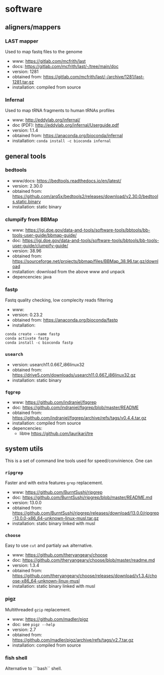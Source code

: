 # software 


## aligners/mappers

### LAST mapper

Used to map fastq files to the genome

* www:  https://gitlab.com/mcfrith/last
* docs: https://gitlab.com/mcfrith/last/-/tree/main/doc
* version: 1281 
* obtained from: https://gitlab.com/mcfrith/last/-/archive/1281/last-1281.tar.gz
* installation: compiled from source


### Infernal

Used to map tRNA fragments to human tRNAs profiles 

* www: http://eddylab.org/infernal/
* doc (PDF): http://eddylab.org/infernal/Userguide.pdf
* version:  1.1.4 
* obtained from: https://anaconda.org/bioconda/infernal
* installation: ```conda install -c bioconda infernal```


## general tools

### bedtools 

* www/docs: https://bedtools.readthedocs.io/en/latest/
* version: 2.30.0
* obtained from: https://github.com/arq5x/bedtools2/releases/download/v2.30.0/bedtools.static.binary
* installation: static binary

### clumpify from BBMap
* www:  https://jgi.doe.gov/data-and-tools/software-tools/bbtools/bb-tools-user-guide/bbmap-guide/
* doc: https://jgi.doe.gov/data-and-tools/software-tools/bbtools/bb-tools-user-guide/clumpify-guide/
* version: 38.96
* obtained from: https://sourceforge.net/projects/bbmap/files/BBMap_38.96.tar.gz/download
* installation: download from the above www and unpack
* depencencies: java

### fastp

Fastq quality checking, low complecity reads filtering

* www: 
* version: 0.23.2
* obtained from: https://anaconda.org/bioconda/fastp
* installation: 

```
conda create --name fastp
conda activate fastp
conda install -c bioconda fastp
```



### ```usearch```

* version: usearch11.0.667_i86linux32
* obtained from: https://drive5.com/downloads/usearch11.0.667_i86linux32.gz
* installation: static binary

### ```fqgrep```

* www: https://github.com/indraniel/fqgrep
* doc: https://github.com/indraniel/fqgrep/blob/master/README
* obtained from: https://github.com/indraniel/fqgrep/archive/refs/tags/v0.4.4.tar.gz
* installation: compiled from source
* depencencies: 
    * libtre https://github.com/laurikari/tre

## system utils

This is a set of command line tools used for speed/convinience. One can  


### ```ripgrep```

Faster and with extra features ```grep``` replacement.

* www: https://github.com/BurntSushi/ripgrep
* doc: https://github.com/BurntSushi/ripgrep/blob/master/README.md
* version: 13.0.0
* obtained from: https://github.com/BurntSushi/ripgrep/releases/download/13.0.0/ripgrep-13.0.0-x86_64-unknown-linux-musl.tar.gz
* installation: static binary linked with musl

### ```choose```

Easy to use ```cut``` and partialy ```awk``` alternative.

* www: https://github.com/theryangeary/choose
* doc: https://github.com/theryangeary/choose/blob/master/readme.md
* version: 1.3.4
* obtained from: https://github.com/theryangeary/choose/releases/download/v1.3.4/choose-x86_64-unknown-linux-musl
* installation: static binary linked with musl

### pigz

Multithreaded ```gzip``` replacement.

* www: https://github.com/madler/pigz
* doc: see ```pigz --help```
* version: 2.7
* obtained from: https://github.com/madler/pigz/archive/refs/tags/v2.7.tar.gz
* installation: compiled from source

### fish shell

Alternative to ```bash`` shell.
